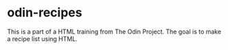 # odin-recipes

This is a part of a HTML training from The Odin Project. The goal is to make a recipe list using HTML.
